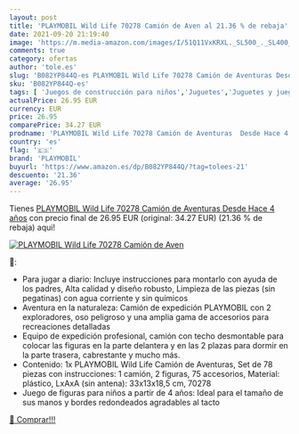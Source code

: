 ```yaml
---
layout: post
title: 'PLAYMOBIL Wild Life 70278 Camión de Aven al 21.36 % de rebaja'
date: 2021-09-20 21:19:40
image: 'https://m.media-amazon.com/images/I/51Q11VxKRXL._SL500_._SL400_.jpg'
comments: true
category: ofertas
author: 'tole.es'
slug: 'B082YP844Q-es PLAYMOBIL Wild Life 70278 Camión de Aventuras Desde Hace 4...'
sku: 'B082YP844Q-es'
tags: [ 'Juegos de construcción para niños','Juguetes','Juguetes y juegos','playmobil', ]
actualPrice: 26.95 EUR
currency: EUR
price: 26.95
comparePrice: 34.27 EUR
prodname: 'PLAYMOBIL Wild Life 70278 Camión de Aventuras  Desde Hace 4 años'
country: 'es'
flag: '🇪🇸'
brand: 'PLAYMOBIL'
buyurl: 'https://www.amazon.es/dp/B082YP844Q/?tag=tolees-21'
descuento: '21.36'
average: '26.95'
---
```


Tienes [PLAYMOBIL Wild Life 70278 Camión de Aventuras  Desde Hace 4 años](https://www.amazon.es/dp/B082YP844Q/?tag=tolees-21) con precio final de  26.95 EUR (original: 34.27 EUR) (21.36 %  de rebaja) aqui!

[![PLAYMOBIL Wild Life 70278 Camión de Aven](https://m.media-amazon.com/images/I/51Q11VxKRXL._SL500_._SL400_.jpg)](https://www.amazon.es/dp/B082YP844Q/?tag=tolees-21)

🔎:

- Para jugar a diario: Incluye instrucciones para montarlo con ayuda de los padres, Alta calidad y diseño robusto, Limpieza de las piezas (sin pegatinas) con agua corriente y sin químicos
- Aventura en la naturaleza: Camión de expedición PLAYMOBIL con 2 exploradores, oso peligroso y una amplia gama de accesorios para recreaciones detalladas
- Equipo de expedición profesional, camión con techo desmontable para colocar las figuras en la parte delantera y en las 2 plazas para dormir en la parte trasera, cabrestante y mucho más.
- Contenido: 1x PLAYMOBIL Wild Life Camión de Aventuras, Set de 78 piezas con instrucciones: 1 camión, 2 figuras, 75 accesorios, Material: plástico, LxAxA (sin antena): 33x13x18,5 cm, 70278
- Juego de figuras para niños a partir de 4 años: Ideal para el tamaño de sus manos y bordes redondeados agradables al tacto

[🛒 Comprar!!!](https://www.amazon.es/dp/B082YP844Q/?tag=tolees-21)
